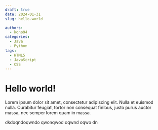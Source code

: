 ```yaml
---
draft: true 
date: 2024-01-31
slug: hello-world

authors:
  - kono94 
categories:
  - Java
  - Python
tags:
  - HTML5
  - JavaScript
  - CSS
---
```

# Hello world!
Lorem ipsum dolor sit amet, consectetur adipiscing elit. Nulla et euismod
nulla. Curabitur feugiat, tortor non consequat finibus, justo purus auctor
massa, nec semper lorem quam in massa.

<!-- more -->

dkdoqndoqwndo qwonqwod oqwnd oqwo dn